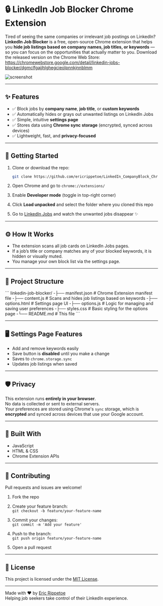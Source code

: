 # 🔒 LinkedIn Job Blocker Chrome Extension

Tired of seeing the same companies or irrelevant job postings on LinkedIn?  
**LinkedIn Job Blocker** is a free, open-source Chrome extension that helps you **hide job listings based on company names, job titles, or keywords** — so you can focus on the opportunities that actually matter to you.
Download the released version on the Chrome Web Store:
https://chromewebstore.google.com/detail/linkedin-jobs-blocker/dgmclfgajjhlghegcieolpnnkjnnblmm

![screenshot]((https://lh3.googleusercontent.com/LcGQqD851qUmRNdLEEunfxP1dD9pHmiRnjvMuGfElwGIxzBHlTJbSTuIPCqr7q80JI3G7HSXxiy2lDMybUdojWEIdw=s1280-w1280-h800))

---

## ✨ Features

- ✅ Block jobs by **company name**, **job title**, or **custom keywords**
- ✅ Automatically hides or grays out unwanted listings on LinkedIn Jobs
- ✅ Simple, intuitive **settings page**
- ✅ Stores data using **Chrome sync storage** (encrypted, synced across devices)
- ✅ Lightweight, fast, and **privacy-focused**

---

## 🚀 Getting Started

1. Clone or download the repo:

   ```bash
   git clone https://github.com/ericrippetoe/LinkedIn_CompanyBlock_ChromeExt
   ```

2. Open Chrome and go to `chrome://extensions/`

3. Enable **Developer mode** (toggle in top-right corner)

4. Click **Load unpacked** and select the folder where you cloned this repo

5. Go to [LinkedIn Jobs](https://www.linkedin.com/jobs/) and watch the unwanted jobs disappear ✨

---

## ⚙️ How It Works

- The extension scans all job cards on LinkedIn Jobs pages.
- If a job’s title or company matches any of your blocked keywords, it is hidden or visually muted.
- You manage your own block list via the settings page.

---

## 🧰 Project Structure

\`\`\`
linkedin-job-blocker/
-├── manifest.json         # Chrome Extension manifest file
-├── content.js            # Scans and hides job listings based on keywords
-├── options.html          # Settings page UI
-├── options.js            # Logic for managing and saving user preferences
-├── styles.css            # Basic styling for the options page
-└── README.md             # This file
\`\`\`

---

## 🖥️ Settings Page Features

- Add and remove keywords easily
- Save button is **disabled** until you make a change
- Saves to `chrome.storage.sync`
- Updates job listings when saved

---

## 🛡️ Privacy

This extension runs **entirely in your browser**.  
No data is collected or sent to external servers.  
Your preferences are stored using Chrome's `sync` storage, which is **encrypted** and synced across devices that use your Google account.

---

## 🧱 Built With

- JavaScript
- HTML & CSS
- Chrome Extension APIs

---

## 🙌 Contributing

Pull requests and issues are welcome!

1. Fork the repo

2. Create your feature branch:  
   `git checkout -b feature/your-feature-name`

3. Commit your changes:  
   `git commit -m 'Add your feature'`

4. Push to the branch:  
   `git push origin feature/your-feature-name`

5. Open a pull request

---

## 📄 License

This project is licensed under the [MIT License](LICENSE).

---

Made with ❤️ by [Eric Rippetoe](https://www.linkedin.com/in/ericrippetoe/)  
Helping job seekers take control of their LinkedIn experience.
